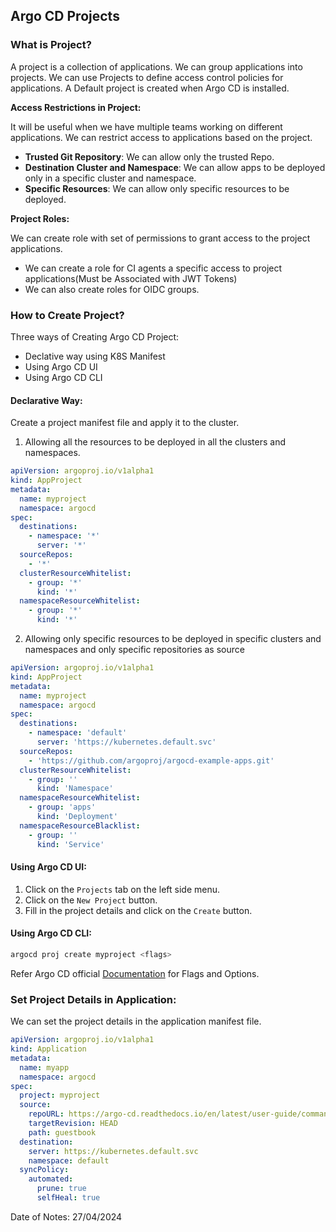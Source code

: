 ## Argo CD Projects

### What is Project?

A project is a collection of applications. We can group applications into projects. We can use Projects to define access control policies for applications. A Default project is created when Argo CD is installed. 

**Access Restrictions in Project:**

It will be useful when we have multiple teams working on different applications. We can restrict access to applications based on the project.

- **Trusted Git Repository**: We can allow only the trusted Repo.
- **Destination Cluster and Namespace**: We can allow apps to be deployed only in a specific cluster and namespace.
- **Specific Resources**: We can allow only specific resources to be deployed.

**Project Roles:**

We can create role with set of permissions to grant access to the project applications.

- We can create a role for CI agents a specific access to project applications(Must be Associated with JWT Tokens)
- We can also create roles for OIDC groups.

### How to Create Project?

Three ways of Creating Argo CD Project:

- Declative way using K8S Manifest
- Using Argo CD UI
- Using Argo CD CLI

#### Declarative Way:

Create a project manifest file and apply it to the cluster.

1. Allowing all the resources to be deployed in all the clusters and namespaces.

```yaml
apiVersion: argoproj.io/v1alpha1
kind: AppProject
metadata:
  name: myproject
  namespace: argocd
spec:
  destinations:
    - namespace: '*'
      server: '*'
  sourceRepos:
    - '*'
  clusterResourceWhitelist:
    - group: '*'
      kind: '*'
  namespaceResourceWhitelist:
    - group: '*'
      kind: '*'
```

2. Allowing only specific resources to be deployed in specific clusters and namespaces and only specific repositories as source

```yaml
apiVersion: argoproj.io/v1alpha1
kind: AppProject
metadata:
  name: myproject
  namespace: argocd
spec:
  destinations:
    - namespace: 'default'
      server: 'https://kubernetes.default.svc'
  sourceRepos:
    - 'https://github.com/argoproj/argocd-example-apps.git'
  clusterResourceWhitelist:
    - group: ''
      kind: 'Namespace'
  namespaceResourceWhitelist:
    - group: 'apps'
      kind: 'Deployment'
  namespaceResourceBlacklist:
    - group: ''
      kind: 'Service'
```

#### Using Argo CD UI:

1. Click on the `Projects` tab on the left side menu.
2. Click on the `New Project` button.
3. Fill in the project details and click on the `Create` button.

#### Using Argo CD CLI:

```bash
argocd proj create myproject <flags>
```

Refer Argo CD official [Documentation](https://argo-cd.readthedocs.io/en/latest/user-guide/commands/argocd_proj_create/) for Flags and Options.

### Set Project Details in Application:

We can set the project details in the application manifest file.

```yaml
apiVersion: argoproj.io/v1alpha1
kind: Application
metadata:
  name: myapp
  namespace: argocd
spec:
  project: myproject
  source:
    repoURL: https://argo-cd.readthedocs.io/en/latest/user-guide/commands/argocd_proj_create/
    targetRevision: HEAD
    path: guestbook
  destination:
    server: https://kubernetes.default.svc
    namespace: default
  syncPolicy:
    automated:
      prune: true
      selfHeal: true
```

Date of Notes: 27/04/2024